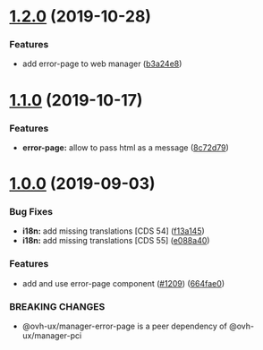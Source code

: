 # [1.2.0](https://github.com/ovh/manager/compare/@ovh-ux/manager-error-page@1.1.0...@ovh-ux/manager-error-page@1.2.0) (2019-10-28)


### Features

* add error-page to web manager ([b3a24e8](https://github.com/ovh/manager/commit/b3a24e8e7be584acbf1a5098f8b48fda4a576303))



# [1.1.0](https://github.com/ovh-ux/manager/compare/@ovh-ux/manager-error-page@1.0.0...@ovh-ux/manager-error-page@1.1.0) (2019-10-17)


### Features

* **error-page:** allow to pass html as a message ([8c72d79](https://github.com/ovh-ux/manager/commit/8c72d79))



# [1.0.0](https://github.com/ovh-ux/manager/compare/@ovh-ux/manager-error-page@0.0.0...@ovh-ux/manager-error-page@1.0.0) (2019-09-03)


### Bug Fixes

* **i18n:** add missing translations [CDS 54] ([f13a145](https://github.com/ovh-ux/manager/commit/f13a145))
* **i18n:** add missing translations [CDS 55] ([e088a40](https://github.com/ovh-ux/manager/commit/e088a40))


### Features

* add and use error-page component ([#1209](https://github.com/ovh-ux/manager/issues/1209)) ([664fae0](https://github.com/ovh-ux/manager/commit/664fae0))


### BREAKING CHANGES

* @ovh-ux/manager-error-page is a peer dependency of @ovh-ux/manager-pci



